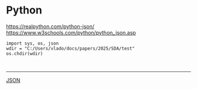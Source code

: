 # Python


https://realpython.com/python-json/ https://www.w3schools.com/python/python_json.asp

```
import sys, os, json
wdir = "C:/Users/vlado/docs/papers/2025/SDA/test"
os.chdir(wdir)

```

```
```

```
```


<hr>

[JSON](./README.md)
